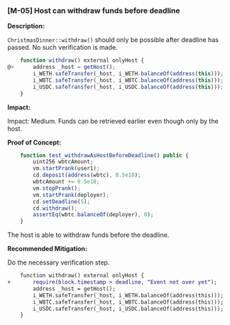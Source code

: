 ### [M-05] Host can withdraw funds before deadline

**Description:** 

`ChristmasDinner::withdraw()` should only be possible after deadline has passed. No such verification is made.

```javascript
    function withdraw() external onlyHost {
@>      address _host = getHost();
        i_WETH.safeTransfer(_host, i_WETH.balanceOf(address(this)));
        i_WBTC.safeTransfer(_host, i_WBTC.balanceOf(address(this)));
        i_USDC.safeTransfer(_host, i_USDC.balanceOf(address(this)));
    }
```

**Impact:**

Impact: Medium. Funds can be retrieved earlier even though only by the host.

**Proof of Concept:**

```javascript
    function test_withdrawAsHostBeforeDeadline() public {
        uint256 wbtcAmount;
        vm.startPrank(user1);
        cd.deposit(address(wbtc), 0.5e18);
        wbtcAmount += 0.5e18;
        vm.stopPrank();
        vm.startPrank(deployer);
        cd.setDeadline(5);
        cd.withdraw();
        assertEq(wbtc.balanceOf(deployer), 0);
    }
```
The host is able to withdraw funds before the deadline.

**Recommended Mitigation:**

Do the necessary verification step.

```diff
    function withdraw() external onlyHost {
+       require(block.timestamp > deadline, "Event not over yet");
        address _host = getHost();
        i_WETH.safeTransfer(_host, i_WETH.balanceOf(address(this)));
        i_WBTC.safeTransfer(_host, i_WBTC.balanceOf(address(this)));
        i_USDC.safeTransfer(_host, i_USDC.balanceOf(address(this)));
    }
```